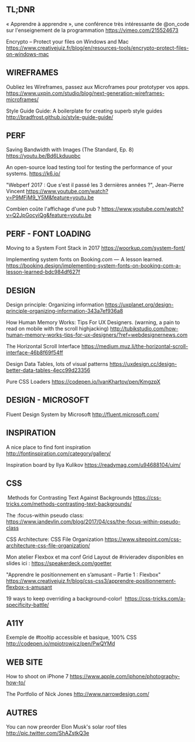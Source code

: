 ## TL;DNR​    ​

« Apprendre à apprendre », une conférence très intéressante de @on_code sur l'enseignement de la programmation 
https://vimeo.com/215524673

Encrypto – Protect your files on Windows and Mac 
https://www.creativejuiz.fr/blog/en/resources-tools/encrypto-protect-files-on-windows-mac



## ​WIREFRAMES​    ​

Oubliez les Wireframes, passez aux Microframes pour prototyper vos apps.
https://www.uxpin.com/studio/blog/next-generation-wireframes-microframes/

Style Guide Guide: A boilerplate for creating superb style guides 
http://bradfrost.github.io/style-guide-guide/



## ​PERF​    ​

Saving Bandwidth with Images (The Standard, Ep. 8)
https://youtu.be/Bd6Lkduupbc

An open-source load testing tool for testing the performance of your systems. 
https://k6.io/

"Webperf 2017 : Que s'est il passé les 3 dernières années ?", Jean-Pierre Vincent 
https://www.youtube.com/watch?v=P9MFjM9_Y5M&feature=youtu.be

Combien coûte l'affichage d'une pub ?
https://www.youtube.com/watch?v=Q2JpGocyiQg&feature=youtu.be


## ​PERF​  - FONT LOADING  ​

Moving to a System Font Stack in 2017 
https://woorkup.com/system-font/

Implementing system fonts​ on Booking.com —​ ​ A lesson learned. 
https://booking.design/implementing-system-fonts-on-booking-com-a-lesson-learned-bdc984df627f


## ​DESIGN​    ​

Design principle: Organizing information
https://uxplanet.org/design-principle-organizing-information-343a7ef936a8

How Human Memory Works: Tips For UX Designers. (warning, a pain to read on mobile with the scroll highjacking) 
http://tubikstudio.com/how-human-memory-works-tips-for-ux-designers/?ref=webdesignernews.com

The Horizontal Scroll Interface 
https://medium.muz.li/the-horizontal-scroll-interface-46b8f69f54ff

​Design Data Tables, lots of visual patterns
https://uxdesign.cc/design-better-data-tables-4ecc99d23356

Pure CSS Loaders 
https://codepen.io/IvanKhartov/pen/KmgzpX


## ​DESIGN​  - MICROSOFT    ​

Fluent Design System by Microsoft 
http://fluent.microsoft.com/



## ​INSPIRATION    ​

A nice place to find font inspiration 
http://fontinspiration.com/category/gallery/

Inspiration board by Ilya Kulikov
https://readymag.com/u94688104/uim/



## C​SS  ​  
​
Methods for Contrasting Text Against Backgrounds 
https://css-tricks.com/methods-contrasting-text-backgrounds/

The :focus-within pseudo class: 
https://www.iandevlin.com/blog/2017/04/css/the-focus-within-pseudo-class

CSS Architecture: CSS File Organization
https://www.sitepoint.com/css-architecture-css-file-organization/

Mon atelier Flexbox et ma conf Grid Layout de #rivieradev disponibles en slides ici : 
https://speakerdeck.com/goetter

"Apprendre le positionnement en s’amusant – Partie 1 : Flexbox" 
https://www.creativejuiz.fr/blog/css-css3/apprendre-positionnement-flexbox-s-amusant

19 ways to keep overriding a background-color!​ ​
https://css-tricks.com/a-specificity-battle/



## A​11Y  ​​  

Exemple de #tooltip accessible et basique, 100% CSS
http://codepen.io/mpiotrowicz/pen/PwQYMd



## WEB SITE​​ ​  

How to shoot on iPhone 7 
https://www.apple.com/iphone/photography-how-to/

The Portfolio of Nick Jones 
http://www.narrowdesign.com/



## AUTRES​​ ​  

You can now preorder Elon Musk's solar roof tiles 
http://pic.twitter.com/ShAZstkQ3e